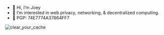 - 👋 Hi, I’m Joey
- 👀 I’m interested in web privacy, networking, & decentralized computing.
- 🔑 PGP: 74E7774A37864FF7

![clear_your_cache](https://npchat-media.dr-useless.workers.dev/image/jpeg/J-1qn2VkFMdaw9Ve4peP25PstlqTsS5Lq7nXNtQUP6U)
